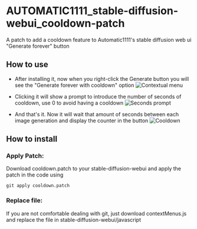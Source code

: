 # AUTOMATIC1111_stable-diffusion-webui_cooldown-patch
A patch to add a cooldown feature to Automatic1111's stable diffusion web ui "Generate forever" button



## How to use

- After installing it, now when you right-click the Generate button you will see the "Generate forever with cooldown" option
![Contextual menu](https://i.ibb.co/BntR0zP/1.png)
 
- Clicking it will show a prompt to introduce the number of seconds of cooldown, use 0 to avoid having a cooldown
![Seconds prompt](https://i.ibb.co/StDqJXG/2.png)
 
- And that's it. Now it will wait that amount of seconds between each image generation and display the counter in the button
![Cooldown](https://i.ibb.co/pyKLsKm/3.gif)


## How to install
### Apply Patch:
Download cooldown.patch to your stable-diffusion-webui and apply the patch in the code using
```
git apply cooldown.patch
```

### Replace file:
If you are not comfortable dealing with git, just download contextMenus.js and replace the file in stable-diffusion-webui/javascript
